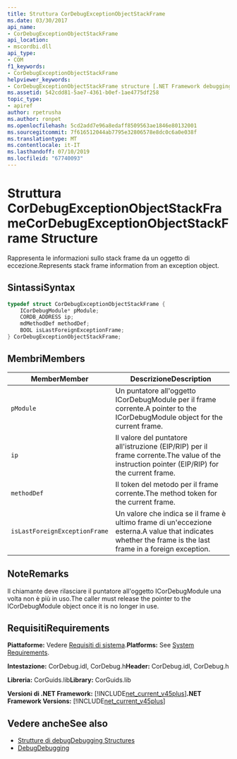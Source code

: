 ```yaml
---
title: Struttura CorDebugExceptionObjectStackFrame
ms.date: 03/30/2017
api_name:
- CorDebugExceptionObjectStackFrame
api_location:
- mscordbi.dll
api_type:
- COM
f1_keywords:
- CorDebugExceptionObjectStackFrame
helpviewer_keywords:
- CorDebugExceptionObjectStackFrame structure [.NET Framework debugging]
ms.assetid: 542cdd81-5ae7-4361-b0ef-1ae4775df258
topic_type:
- apiref
author: rpetrusha
ms.author: ronpet
ms.openlocfilehash: 5cd2add7e96a8edaff8509563ae1846e80132001
ms.sourcegitcommit: 7f616512044ab7795e32806578e8dc0c6a0e038f
ms.translationtype: MT
ms.contentlocale: it-IT
ms.lasthandoff: 07/10/2019
ms.locfileid: "67740093"
---
```

# <a name="cordebugexceptionobjectstackframe-structure"></a><span data-ttu-id="dba35-102">Struttura CorDebugExceptionObjectStackFrame</span><span class="sxs-lookup"><span data-stu-id="dba35-102">CorDebugExceptionObjectStackFrame Structure</span></span>
<span data-ttu-id="dba35-103">Rappresenta le informazioni sullo stack frame da un oggetto di eccezione.</span><span class="sxs-lookup"><span data-stu-id="dba35-103">Represents stack frame information from an exception object.</span></span>  
  
## <a name="syntax"></a><span data-ttu-id="dba35-104">Sintassi</span><span class="sxs-lookup"><span data-stu-id="dba35-104">Syntax</span></span>  
  
```cpp  
typedef struct CorDebugExceptionObjectStackFrame {  
    ICorDebugModule* pModule;  
    CORDB_ADDRESS ip;  
    mdMethodDef methodDef;  
    BOOL isLastForeignExceptionFrame;  
} CorDebugExceptionObjectStackFrame;  
```  
  
## <a name="members"></a><span data-ttu-id="dba35-105">Membri</span><span class="sxs-lookup"><span data-stu-id="dba35-105">Members</span></span>  
  
|<span data-ttu-id="dba35-106">Member</span><span class="sxs-lookup"><span data-stu-id="dba35-106">Member</span></span>|<span data-ttu-id="dba35-107">Descrizione</span><span class="sxs-lookup"><span data-stu-id="dba35-107">Description</span></span>|  
|------------|-----------------|  
|`pModule`|<span data-ttu-id="dba35-108">Un puntatore all'oggetto ICorDebugModule per il frame corrente.</span><span class="sxs-lookup"><span data-stu-id="dba35-108">A pointer to the ICorDebugModule object for the current frame.</span></span>|  
|`ip`|<span data-ttu-id="dba35-109">Il valore del puntatore all'istruzione (EIP/RIP) per il frame corrente.</span><span class="sxs-lookup"><span data-stu-id="dba35-109">The value of the instruction pointer (EIP/RIP) for the current frame.</span></span>|  
|`methodDef`|<span data-ttu-id="dba35-110">Il token del metodo per il frame corrente.</span><span class="sxs-lookup"><span data-stu-id="dba35-110">The method token for the current frame.</span></span>|  
|`isLastForeignExceptionFrame`|<span data-ttu-id="dba35-111">Un valore che indica se il frame è ultimo frame di un'eccezione esterna.</span><span class="sxs-lookup"><span data-stu-id="dba35-111">A value that indicates whether the frame is the last frame in a foreign exception.</span></span>|  
  
## <a name="remarks"></a><span data-ttu-id="dba35-112">Note</span><span class="sxs-lookup"><span data-stu-id="dba35-112">Remarks</span></span>  
 <span data-ttu-id="dba35-113">Il chiamante deve rilasciare il puntatore all'oggetto ICorDebugModule una volta non è più in uso.</span><span class="sxs-lookup"><span data-stu-id="dba35-113">The caller must release the pointer to the ICorDebugModule object once it is no longer in use.</span></span>  
  
## <a name="requirements"></a><span data-ttu-id="dba35-114">Requisiti</span><span class="sxs-lookup"><span data-stu-id="dba35-114">Requirements</span></span>  
 <span data-ttu-id="dba35-115">**Piattaforme:** Vedere [Requisiti di sistema](../../../../docs/framework/get-started/system-requirements.md).</span><span class="sxs-lookup"><span data-stu-id="dba35-115">**Platforms:** See [System Requirements](../../../../docs/framework/get-started/system-requirements.md).</span></span>  
  
 <span data-ttu-id="dba35-116">**Intestazione:** CorDebug.idl, CorDebug.h</span><span class="sxs-lookup"><span data-stu-id="dba35-116">**Header:** CorDebug.idl, CorDebug.h</span></span>  
  
 <span data-ttu-id="dba35-117">**Libreria:** CorGuids.lib</span><span class="sxs-lookup"><span data-stu-id="dba35-117">**Library:** CorGuids.lib</span></span>  
  
 <span data-ttu-id="dba35-118">**Versioni di .NET Framework:** [!INCLUDE[net_current_v45plus](../../../../includes/net-current-v45plus-md.md)]</span><span class="sxs-lookup"><span data-stu-id="dba35-118">**.NET Framework Versions:** [!INCLUDE[net_current_v45plus](../../../../includes/net-current-v45plus-md.md)]</span></span>  
  
## <a name="see-also"></a><span data-ttu-id="dba35-119">Vedere anche</span><span class="sxs-lookup"><span data-stu-id="dba35-119">See also</span></span>

- [<span data-ttu-id="dba35-120">Strutture di debug</span><span class="sxs-lookup"><span data-stu-id="dba35-120">Debugging Structures</span></span>](../../../../docs/framework/unmanaged-api/debugging/debugging-structures.md)
- [<span data-ttu-id="dba35-121">Debug</span><span class="sxs-lookup"><span data-stu-id="dba35-121">Debugging</span></span>](../../../../docs/framework/unmanaged-api/debugging/index.md)
